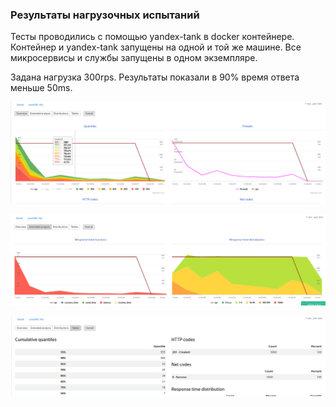 ### Результаты нагрузочных испытаний

Тесты проводились с помощью yandex-tank в docker контейнере. Контейнер и yandex-tank запущены на одной и той же машине. Все микросервисы и службы запущены в одном экземпляре. 

Задана нагрузка 300rps. Результаты показали в 90% время ответа меньше 50ms.

![Overview](Overview1.png)

![Extended](Extended1.png)

![Table](Table1.png)
